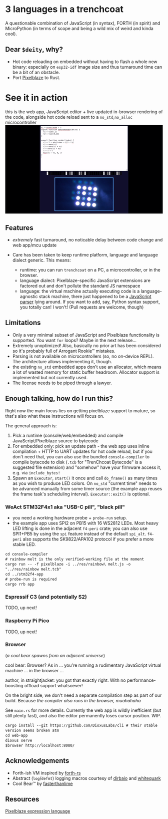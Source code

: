 # 3 languages in a trenchcoat

A questionable combination of JavaScript (in syntax), FORTH (in spirit) and MicroPython (in terms of scope and being a wild mix of weird and kinda cool).

## Dear `$deity`, why?

- Hot code reloading on embedded without having to flash a whole new binary: especially on `esp32-idf` image size and thus turnaround time can be a bit of an obstacle.
- Port [Pixelblaze](https://www.bhencke.com/pixelblaze) to Rust.

# See it in action

this is the web app, JavaScript editor + live updated in-browser rendering of the code, alongside hot code reload sent to a `no_std`,`no_alloc` microcontroller
![](media/showcase.gif)

## Features 

- *extremely* fast turnaround, no noticable delay between code change and web app/mcu update

- Care has been taken to keep runtime platform, language and language dialect generic. This means:
  - runtime: you can run `trenchcoat` on a PC, a microcontroller, or in the browser.
  - language dialect: Pixelblaze-specific JavaScript extensions are factored out and don't pollute the standard JS namespace
  - language: the virtual machine actually executing code is a language-agnostic stack machine, there just happened to be a [JavaScript parser](https://rustdoc.swc.rs/swc_ecma_parser/) lying around. If you want to add, say, Python syntax support, you totally can! I won't! (Pull requests are welcome, though)

## Limitations
- Only a very minimal subset of JavaScript and Pixelblaze functionality is supported. You want `for` loops? Maybe in the next release…
- Extremely unoptimized! Also, basically no prior art has been considered so it's probably full of Arrogant Rookie™ mistakes.
- Parsing is not available on microcontrollers (so, no on-device REPL). The architecture allows implementing it, though.
- the existing `no_std` embedded apps don't use an allocator, which means a lot of wasted memory for static buffer headroom. Allocator support is implemented but not currently used.
- The license needs to be piped through a lawyer.

## Enough talking, how do I run this?

Right now the main focus lies on getting pixelblaze support to mature, so that's also what these instructions will focus on.

The general approach is:

1. Pick a runtime (console/web/embedded) and compile JavaScript/Pixelblaze source to bytecode
2. For embedded only: pick an update path - the web app uses inline compilation + HTTP to UART updates for hot code reload, but if you don't need that, you can also use the bundled `console-compiler` to compile bytecode to disk (`.tcb` for "TrenChcoat Bytecode" is a suggested file extension) and "somehow" have your firmware access it, e.g. via `include_bytes!`
3. Spawn an `Executor`, `start()` it once and call `do_frame()` as many times as you wish to produce LED colors. On `no_std` "current time" needs to be advanced manually from some timer source (the example app reuses the frame task's scheduling interval). `Executor::exit()` is optional.

### WeAct STM32F4x1 aka "USB-C pill", "black pill" 

- you need a working hardware probe + `probe-run` setup.
- the example app uses SPI2 on PB15 with 16 WS2812 LEDs. Most heavy LED lifting is done in the adjacent `f4-peri` crate; you can also use SPI1+PB5 by using the `spi` feature instead of the default `spi_alt`. `f4-peri` also supports the SK9822/APA102 protocol if you prefer a more stable LED.

```shell
cd console-compiler
# rainbow melt is the only verified-working file at the moment
cargo run -- -f pixelblaze -i ../res/rainbow\ melt.js -o "../res/rainbow melt.tcb" 
cd ../stm32f4-app
# probe-run is required
cargo rrb app
```

### Espressif C3 (and potentially S2)
TODO, up next!

### Raspberry Pi Pico
TODO, up next!
### Browser

(*a cool bear spawns from an adjacent universe*)

cool bear: Browser? As in ... you're running a rudimentary JavaScript virtual machine ... in the browser ...

author, in straightjacket: you got that exactly right. With no performance-boosting offload support whatsoever!

On the bright side, we don't need a separate compilation step as part of our build. 
Because *the compiler also runs in the browser, muahahaha*

See `main.rs` for more details. Currently the web app is wildly inefficient (but still plenty fast), and also the editor permanently loses cursor position. WIP.

```shell
cargo install --git https://github.com/DioxusLabs/cli # their stable version seems broken atm
cd web-app
dioxus serve
$browser http://localhost:8080/
```

## Acknowledgements
- Forth-ish VM inspired by [forth-rs](https://github.com/dewaka/forth-rs) 
- Abstract (`log`/`defmt`) logging macros courtesy of [dirbaio](https://github.com/Dirbaio) and [whitequark](https://github.com/whitequark)
- Cool Bear™ by [fasterthanlime](https://fasterthanli.me/)

## Resources
[Pixelblaze expression language](https://github.com/simap/pixelblaze/blob/master/README.expressions.md)
